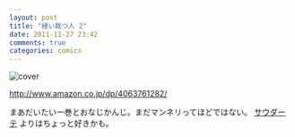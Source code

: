 ```yaml
---
layout: post
title: "繕い裁つ人 2"
date: 2011-11-27 23:42
comments: true
categories: comics
---
```


![cover](http://ecx.images-amazon.com/images/P/4063761282.01._SCLZZZZZZZ_.jpg)

http://www.amazon.co.jp/dp/4063761282/

まあだいたい一巻とおなじかんじ。まだマンネリってほどではない。
[サウダーテ](http://pumpkinsugar.posterous.com/1-9357) よりはちょっと好きかも。